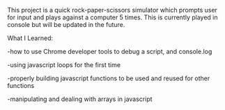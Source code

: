 This project is a quick rock-paper-scissors simulator which prompts user for input and plays against a computer 5 times. This is currently played in console but will be updated in the future.

What I Learned:

-how to use Chrome developer tools to debug a script, and console.log

-using javascript loops for the first time

-properly building javascript functions to be used and reused for other functions

-manipulating and dealing with arrays in javascript